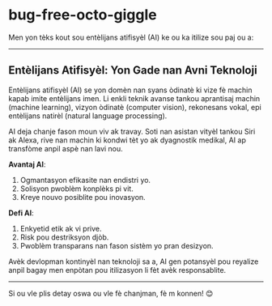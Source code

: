 # bug-free-octo-giggle
Men yon tèks kout sou entèlijans atifisyèl (AI) ke ou ka itilize sou paj ou a:  

---

## Entèlijans Atifisyèl: Yon Gade nan Avni Teknoloji  

Entèlijans atifisyèl (AI) se yon domèn nan syans òdinatè ki vize fè machin kapab imite entèlijans imen. Li enkli teknik avanse tankou aprantisaj machin (machine learning), vizyon òdinatè (computer vision), rekonesans vokal, epi entèlijans natirèl (natural language processing).  

AI deja chanje fason moun viv ak travay. Soti nan asistan vityèl tankou Siri ak Alexa, rive nan machin ki kondwi tèt yo ak dyagnostik medikal, AI ap transfòme anpil aspè nan lavi nou.  

**Avantaj AI**:  
1. Ogmantasyon efikasite nan endistri yo.  
2. Solisyon pwoblèm konplèks pi vit.  
3. Kreye nouvo posiblite pou inovasyon.  

**Defi AI**:  
1. Enkyetid etik ak vi prive.  
2. Risk pou destriksyon djòb.  
3. Pwoblèm transparans nan fason sistèm yo pran desizyon.  

Avèk devlopman kontinyèl nan teknoloji sa a, AI gen potansyèl pou reyalize anpil bagay men enpòtan pou itilizasyon li fèt avèk responsablite.  

---

Si ou vle plis detay oswa ou vle fè chanjman, fè m konnen! 😊
